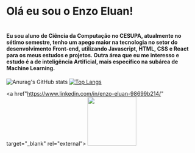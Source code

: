 <h1>Olá eu sou o Enzo Eluan!<h1>
<h4>Eu sou aluno de Ciência da Computação no CESUPA, atualmente no sétimo semestre, tenho um apego maior na tecnologia no setor do desenvolvimento Front-end, utilizando Javascript, HTML, CSS e React para os meus estudos e projetos. Outra área que eu me interesso e estudo é a de inteligência Artificial, mais específico na subárea de Machine Learning.</h4>

![Anurag's GitHub stats](https://github-readme-stats.vercel.app/api?username=enzoeluan&show_icons=true&theme=radical)
[![Top Langs](https://github-readme-stats.vercel.app/api/top-langs/?username=enzoeluan&theme=radical)](https://github.com/enzoeluan/github-readme-stats)

<a href"https://www.linkedin.com/in/enzo-eluan-98699b214/" target="_blank" rel="external">
  <img src="https://icons.iconarchive.com/icons/danleech/simple/128/linkedin-icon.png" width="128" height="128">
  </a>
  

